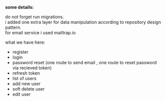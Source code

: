 <p align="left">
    <b> some details: </b>
</p>
<p align="left">
     do not forget run migrations.</br>
     i added one extra layer for data manipulation according to repository design pattern. </br>
     for email service i used mailtrap.io
</p>
<p align="left">
     what we have here: </br>
     <ul>
    <li> register </li>
    <li> login </li>
    <li> password reset (one route to send email , one route to reset password via recieved token) </li>
    <li> refresh token </li>
    <li> list of users </li>
    <li> add new user </li>
    <li> soft delete user </li>
    <li> edit user </li>  
    </ul>
</p>



